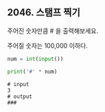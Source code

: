 ## 2046. 스탬프 찍기

주어진 숫자만큼 # 을 출력해보세요.

주어질 숫자는 100,000 이하다.

```python
num = int(input())

print('#' * num)
```

```
# input
3
# output
###
```

